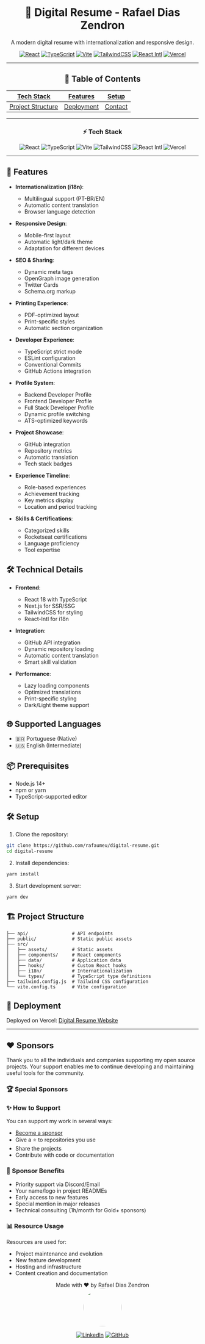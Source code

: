 <div align="center">

# 📄 Digital Resume - Rafael Dias Zendron

A modern digital resume with internationalization and responsive design.

[![React](https://img.shields.io/badge/React-18.3-61DAFB.svg)](https://reactjs.org/)
[![TypeScript](https://img.shields.io/badge/TypeScript-5.0-3178C6.svg)](https://www.typescriptlang.org/)
[![Vite](https://img.shields.io/badge/Vite-Latest-646CFF.svg)](https://vitejs.dev/)
[![TailwindCSS](https://img.shields.io/badge/Tailwind-3.4-38B2AC.svg)](https://tailwindcss.com/)
[![React Intl](https://img.shields.io/badge/ReactIntl-6.4-00C4B4.svg)](https://formatjs.io/docs/react-intl/)
[![Vercel](https://img.shields.io/badge/Vercel-000000?style=flat&logo=vercel&logoColor=white)](https://vercel.com)

---

## 📖 Table of Contents

| [Tech Stack](#-tech-stack) | [Features](#-features) | [Setup](#️-setup) |
|---------------------------|------------------------|------------------|
| [Project Structure](#️-project-structure) | [Deployment](#-deployment) | [Contact](#-contact) |

---

### ⚡ Tech Stack

![React](https://img.shields.io/badge/React-20232A?style=for-the-badge&logo=react&logoColor=61DAFB)
![TypeScript](https://img.shields.io/badge/TypeScript-007ACC?style=for-the-badge&logo=typescript&logoColor=white)
![Vite](https://img.shields.io/badge/Vite-B73BFE?style=for-the-badge&logo=vite&logoColor=FFD62E)
![TailwindCSS](https://img.shields.io/badge/Tailwind_CSS-38B2AC?style=for-the-badge&logo=tailwind-css&logoColor=white)
![React Intl](https://img.shields.io/badge/React_Intl-00C4B4?style=for-the-badge)
![Vercel](https://img.shields.io/badge/Vercel-000000?style=for-the-badge&logo=vercel&logoColor=white)

---
</div>

## 🚀 Features

- **Internationalization (i18n)**:
  - Multilingual support (PT-BR/EN)
  - Automatic content translation
  - Browser language detection

- **Responsive Design**:
  - Mobile-first layout
  - Automatic light/dark theme
  - Adaptation for different devices

- **SEO & Sharing**:
  - Dynamic meta tags
  - OpenGraph image generation
  - Twitter Cards
  - Schema.org markup

- **Printing Experience**:
  - PDF-optimized layout
  - Print-specific styles
  - Automatic section organization

- **Developer Experience**:
  - TypeScript strict mode
  - ESLint configuration
  - Conventional Commits
  - GitHub Actions integration

- **Profile System**:
  - Backend Developer Profile
  - Frontend Developer Profile
  - Full Stack Developer Profile
  - Dynamic profile switching
  - ATS-optimized keywords

- **Project Showcase**:
  - GitHub integration
  - Repository metrics
  - Automatic translation
  - Tech stack badges

- **Experience Timeline**:
  - Role-based experiences
  - Achievement tracking
  - Key metrics display
  - Location and period tracking

- **Skills & Certifications**:
  - Categorized skills
  - Rocketseat certifications
  - Language proficiency
  - Tool expertise

## 🛠️ Technical Details

- **Frontend**:
  - React 18 with TypeScript
  - Next.js for SSR/SSG
  - TailwindCSS for styling
  - React-Intl for i18n

- **Integration**:
  - GitHub API integration
  - Dynamic repository loading
  - Automatic content translation
  - Smart skill validation

- **Performance**:
  - Lazy loading components
  - Optimized translations
  - Print-specific styling
  - Dark/Light theme support

## 🌐 Supported Languages

- 🇧🇷 Portuguese (Native)
- 🇺🇸 English (Intermediate)

## 📦 Prerequisites

- Node.js 14+
- npm or yarn
- TypeScript-supported editor

## 🛠️ Setup

1. Clone the repository:

```bash
git clone https://github.com/rafaumeu/digital-resume.git
cd digital-resume
```

2. Install dependencies:

```bash
yarn install
```

3. Start development server:

```bash
yarn dev
```

## 🏗️ Project Structure

```
├── api/                # API endpoints
├── public/             # Static public assets
├── src/
│   ├── assets/         # Static assets
│   ├── components/     # React components
│   ├── data/           # Application data
│   ├── hooks/          # Custom React hooks
│   ├── i18n/           # Internationalization
│   └── types/          # TypeScript type definitions
├── tailwind.config.js  # Tailwind CSS configuration
└── vite.config.ts      # Vite configuration
```

## 🚀 Deployment

Deployed on Vercel: [Digital Resume Website](https://rafaeldiaszendroncv-three-inky.vercel.app/)

---

## ❤️ Sponsors

Thank you to all the individuals and companies supporting my open source projects. Your support enables me to continue developing and maintaining useful tools for the community.

### 🏆 Special Sponsors
<!-- Special sponsors will be listed here -->

### ✨ How to Support

You can support my work in several ways:

- [Become a sponsor](https://github.com/sponsors/rafaumeu)
- Give a ⭐️ to repositories you use
- Share the projects
- Contribute with code or documentation

### 🎁 Sponsor Benefits

- Priority support via Discord/Email
- Your name/logo in project READMEs
- Early access to new features
- Special mention in major releases
- Technical consulting (1h/month for Gold+ sponsors)

### 📊 Resource Usage

Resources are used for:

- Project maintenance and evolution
- New feature development
- Hosting and infrastructure
- Content creation and documentation

<div align="center">
Made with ❤️ by Rafael Dias Zendron
</div>
<div align="center">
<img src="https://github.com/rafaumeu.png" width="100" height="100" style="border-radius: 50%;">

[![LinkedIn](https://img.shields.io/badge/LinkedIn-0077B5?style=for-the-badge&logo=linkedin&logoColor=white)](https://www.linkedin.com/in/rafael-dias-zendron-528290132/)
[![GitHub](https://img.shields.io/badge/GitHub-100000?style=for-the-badge&logo=github&logoColor=white)](https://github.com/rafaumeu)
</div>

